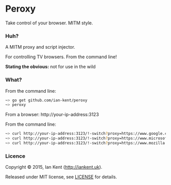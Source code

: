 Peroxy
======

Take control of your browser. MITM style.

### Huh?

A MITM proxy and script injector.

For controlling TV browsers. From the command line!

**Stating the obvious:** not for use in the wild

### What?

From the command line:

```bash
~> go get github.com/ian-kent/peroxy
~> peroxy
```

From a browser: http://your-ip-address:3123

From the command line:
```bash
~> curl http://your-ip-address:3123/!-switch?proxy=https://www.google.co.uk&url=/
~> curl http://your-ip-address:3123/!-switch?proxy=https://www.microsoft.com&url=/
~> curl http://your-ip-address:3123/!-switch?proxy=https://www.mozilla.org&url=/
```

### Licence

Copyright ©‎ 2015, Ian Kent (http://iankent.uk).

Released under MIT license, see [LICENSE](LICENSE.md) for details.
